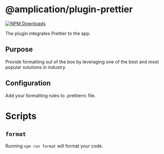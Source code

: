 # @amplication/plugin-prettier

[![NPM Downloads](https://img.shields.io/npm/dt/@amplication/prettier)](https://www.npmjs.com/package/@amplication/prettier) 

The plugin integrates Prettier to the app.

## Purpose

Provide formatting out of the box by leveraging one of the best and most popular solutions in industry.

## Configuration

Add your formatting rules to .prettierrc file.

# Scripts
## `format`
Running `npm run format` will format your code.
